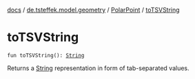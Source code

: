 [docs](../../index.md) / [de.tsteffek.model.geometry](../index.md) / [PolarPoint](index.md) / [toTSVString](./to-t-s-v-string.md)

# toTSVString

`fun toTSVString(): `[`String`](https://kotlinlang.org/api/latest/jvm/stdlib/kotlin/-string/index.html)

Returns a [String](https://kotlinlang.org/api/latest/jvm/stdlib/kotlin/-string/index.html) representation in form of tab-separated values.

